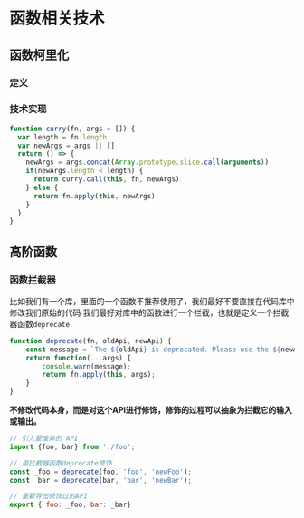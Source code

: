 # 函数相关技术

## 函数柯里化

### 定义

### 技术实现

```js
function curry(fn, args = []) {
  var length = fn.length
  var newArgs = args || []
  return () => {
    newArgs = args.concat(Array.prototype.slice.call(arguments))
    if(newArgs.length < length) {
      return curry.call(this, fn, newArgs)
    } else {
      return fn.apply(this, newArgs)
    }
  }
}
```

## 高阶函数

### 函数拦截器

比如我们有一个库，里面的一个函数不推荐使用了，我们最好不要直接在代码库中修改我们原始的代码 我们最好对库中的函数进行一个拦截，也就是定义一个拦截器函数`deprecate`

```js
function deprecate(fn, oldApi, newApi) { 
    const message = `The ${oldApi} is deprecated. Please use the ${newApi} instead.`; 
    return function(...args) { 
        console.warn(message); 
        return fn.apply(this, args); 
    } 
}
```

**不修改代码本身，而是对这个API进行修饰，修饰的过程可以抽象为拦截它的输入或输出。**

```js
// 引入要废弃的 API 
import {foo, bar} from './foo'; 

// 用拦截器函数deprecate修饰
const _foo = deprecate(foo, 'foo', 'newFoo'); 
const _bar = deprecate(bar, 'bar', 'newBar'); 

// 重新导出修饰过的API 
export { foo: _foo, bar: _bar}
```
